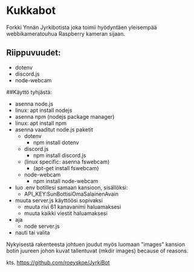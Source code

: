 # Kukkabot

Forkki Ynnän Jyrkibotista joka toimii hyödyntäen yleisempää webbikameratouhua Raspberry kameran sijaan.

## Riippuvuudet:
- dotenv
- discord.js
- node-webcam

##Käyttö tyhjästä:
- asenna node.js
 - linux: apt install nodejs
- asenna npm (nodejs package manager)
 - linux: apt install npm
- asenna vaaditut node.js paketit
  - dotenv
    - npm install dotenv
  - discord.js
    - npm install discord.js
  - (linux specific: asenna fswebcam)
    - (apt-get install fswebcam)
  - node-webcam
    - npm install node-webcam
- luo .env botillesi samaan kansioon, sisällöksi:
  - API_KEY:SunBottisiOmaSalainenAvain
- muuta server.js käyttöösi sopivaksi
  - muuta rivi 61 kanavanimi haluamaksesi
  - muuta kaikki viestit haluamaksesi
- aja 
  - node server.js
- nauti tai valita

Nykyisestä rakenteesta johtuen joudut myös luomaan "images" kansion botin juureen johon kuvat tallentuvat (mkdir images) because of reasons.

kts. https://github.com/roeyskoe/JyrkiBot
